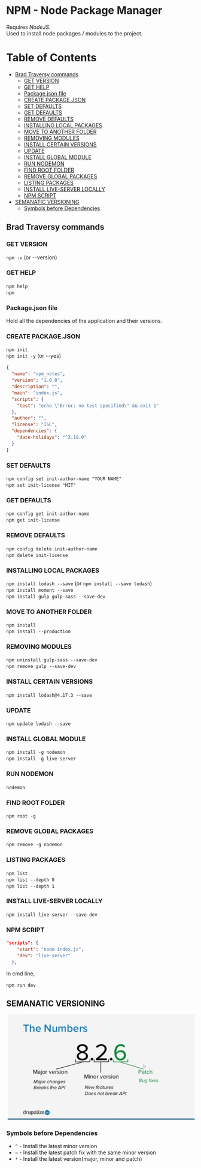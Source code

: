 # NPM - Node Package Manager

Requires *NodeJS*.  
Used to install node packages / modules to the project.  

# Table of Contents

  - [Brad Traversy commands](#brad-traversy-commands)
    - [GET VERSION](#get-version)
    - [GET HELP](#get-help)
    - [Package.json file](#packagejson-file)
    - [CREATE PACKAGE.JSON](#create-packagejson)
    - [SET DEFAULTS](#set-defaults)
    - [GET DEFAULTS](#get-defaults)
    - [REMOVE DEFAULTS](#remove-defaults)
    - [INSTALLING LOCAL PACKAGES](#installing-local-packages)
    - [MOVE TO ANOTHER FOLDER](#move-to-another-folder)
    - [REMOVING MODULES](#removing-modules)
    - [INSTALL CERTAIN VERSIONS](#install-certain-versions)
    - [UPDATE](#update)
    - [INSTALL GLOBAL MODULE](#install-global-module)
    - [RUN NODEMON](#run-nodemon)
    - [FIND ROOT FOLDER](#find-root-folder)
    - [REMOVE GLOBAL PACKAGES](#remove-global-packages)
    - [LISTING PACKAGES](#listing-packages)
    - [INSTALL LIVE-SERVER LOCALLY](#install-live-server-locally)
    - [NPM SCRIPT](#npm-script)
  - [SEMANATIC VERSIONING](#semanatic-versioning)
    - [Symbols before Dependencies](#symbols-before-dependencies)

## Brad Traversy commands
### GET VERSION
`npm -v` (or --version)

### GET HELP
`npm help`  
`npm`

### Package.json file
Hold all the dependencies of the application and their versions.

### CREATE PACKAGE.JSON
`npm init`  
`npm init -y` (or --yes)
```json
{
  "name": "npm_notes",
  "version": "1.0.0",
  "description": "",
  "main": "index.js",
  "scripts": {
    "test": "echo \"Error: no test specified\" && exit 1"
  },
  "author": "",
  "license": "ISC",
  "dependencies": {
    "date-holidays": "^3.19.0"
  }
}
```

### SET DEFAULTS
`npm config set init-author-name "YOUR NAME"`  
`npm set init-license "MIT"`

### GET DEFAULTS
`npm config get init-author-name`  
`npm get init-license`

### REMOVE DEFAULTS
`npm config delete init-author-name`  
`npm delete init-license`

### INSTALLING LOCAL PACKAGES
`npm install lodash --save` (or `npm install --save lodash`)  
`npm install moment --save`  
`npm install gulp gulp-sass --save-dev`

### MOVE TO ANOTHER FOLDER
`npm install`  
`npm install --production`  

### REMOVING MODULES
`npm uninstall gulp-sass --save-dev`  
`npm remove gulp --save-dev`  

### INSTALL CERTAIN VERSIONS
`npm install lodash@4.17.3 --save`  

### UPDATE
`npm update lodash --save`  

### INSTALL GLOBAL MODULE
`npm install -g nodemon`  
`npm install -g live-server`  

### RUN NODEMON
`nodemon`

### FIND ROOT FOLDER
`npm root -g`  

### REMOVE GLOBAL PACKAGES
`npm remove -g nodemon`  

### LISTING PACKAGES
`npm list`  
`npm list --depth 0`  
`npm list --depth 1`

### INSTALL LIVE-SERVER LOCALLY
`npm install live-server --save-dev`

### NPM SCRIPT
```json
"scripts": {
    "start": "node index.js",
    "dev": "live-server"
  },
  ```
In cmd line,
```
npm run dev
```
  ## SEMANATIC VERSIONING
  ![Semantic versioning](./images/semantic_versioning.png)

  ### Symbols before Dependencies
* `^` - Install the latest minor version
* `~` - Install the latest patch fix with the same minor version
* `*` - Install the latest version(major, minor and patch)